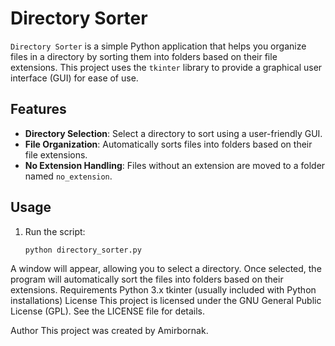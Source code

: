 # Directory Sorter

`Directory Sorter` is a simple Python application that helps you organize files in a directory by sorting them into folders based on their file extensions. This project uses the `tkinter` library to provide a graphical user interface (GUI) for ease of use.

## Features

- **Directory Selection**: Select a directory to sort using a user-friendly GUI.
- **File Organization**: Automatically sorts files into folders based on their file extensions.
- **No Extension Handling**: Files without an extension are moved to a folder named `no_extension`.

## Usage

1. Run the script:
   ```bash
   python directory_sorter.py
A window will appear, allowing you to select a directory.
Once selected, the program will automatically sort the files into folders based on their extensions.
Requirements
Python 3.x
tkinter (usually included with Python installations)
License
This project is licensed under the GNU General Public License (GPL). See the LICENSE file for details.

Author
This project was created by Amirbornak.